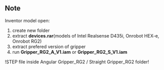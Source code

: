 ## Note
Inventor model open:
1) create new folder
2) extract **devices.rar**(models of Intel Realsense D435i, Onrobot HEX-e, Onrobot RG2)
3) extract prefered version of gripper
4) run **Gripper_RG2_A_V1.iam** or **Gripper_RG2_S_V1.iam**

!STEP file inside Angular Gripper_RG2 / Straight Gripper_RG2 folder! 
